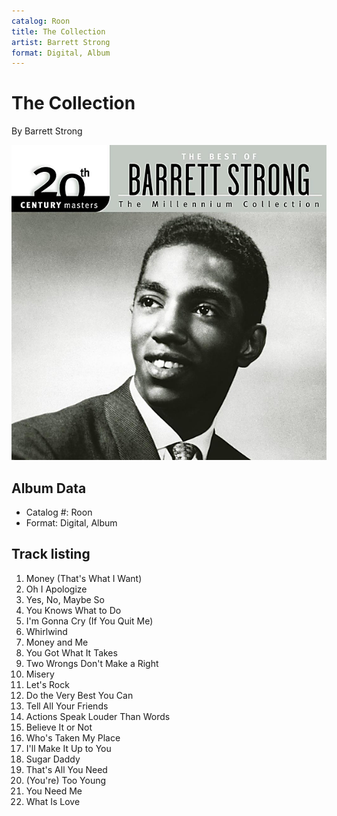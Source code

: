 ```yaml
---
catalog: Roon
title: The Collection
artist: Barrett Strong
format: Digital, Album
---
```


# The Collection

By Barrett Strong

![](../../assets/albumcovers/Barrett_Strong-The_Collection.png)

## Album Data

- Catalog #: Roon
- Format: Digital, Album


## Track listing


1. Money (That's What I Want)
2. Oh I Apologize
3. Yes, No, Maybe So
4. You Knows What to Do
5. I'm Gonna Cry (If You Quit Me)
6. Whirlwind
7. Money and Me
8. You Got What It Takes
9. Two Wrongs Don't Make a Right
10. Misery
11. Let's Rock
12. Do the Very Best You Can
13. Tell All Your Friends
14. Actions Speak Louder Than Words
15. Believe It or Not
16. Who's Taken My Place
17. I'll Make It Up to You
18. Sugar Daddy
19. That's All You Need
20. (You're) Too Young
21. You Need Me
22. What Is Love

